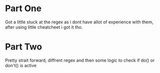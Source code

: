 # Part One

Got a little stuck at the regex as i dont have allot of experience with them, after using little cheatcheet i got it tho.

# Part Two

Pretty strait forward, diffrent regex and then some logic to check if do() or don't() is active
